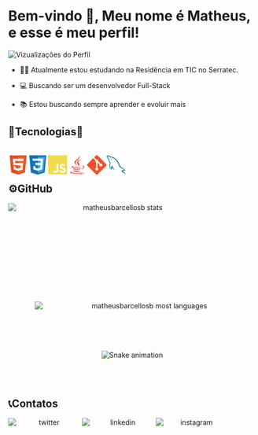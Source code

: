 <h1 align="left">Bem-vindo 👋, Meu nome é Matheus, e esse é meu perfil!</h1>

<p align="left"> <img src="https://komarev.com/ghpvc/?username=matheusbarcellosb&color=yellow" alt="Vizualizações do Perfil" /> </p>

- 👨‍💻 Atualmente estou estudando na Residência em TIC no Serratec.

- 💻 Buscando ser um desenvolvedor Full-Stack

- 📚 Estou buscando sempre aprender e evoluir mais
 

## 👾Tecnologias👾

<div  align="center"> 
  <div style="display: inline_block"><br>
    <img align="left" height="40" width="40" alt="html-icon" src="https://raw.githubusercontent.com/devicons/devicon/master/icons/html5/html5-original.svg">
    <img align="left" height="40" width="40" alt="css-icon" src="https://raw.githubusercontent.com/devicons/devicon/master/icons/css3/css3-original.svg">
    <img align="left" height="40" width="40" alt="js-icon"  src="https://raw.githubusercontent.com/devicons/devicon/master/icons/javascript/javascript-plain.svg">
    <img align="left" height="40" width="40" alt="java-icon"  src="https://raw.githubusercontent.com/devicons/devicon/master/icons/java/java-plain.svg">
    <img align="left" height="40" width="40" alt="git-icon"  src="https://raw.githubusercontent.com/devicons/devicon/master/icons/git/git-plain.svg">
    <img align="left" height="40" width="40" alt="git-icon"  src="https://raw.githubusercontent.com/devicons/devicon/master/icons/mysql/mysql-plain.svg"> 
</div>
<br>
<h1></h1>
<h2 align="left">⚙️GitHub</h2> 

<img align="left" height="200px" width="450em" src="https://github-readme-stats.vercel.app/api?username=matheusbarcellosb&show_icons=true&theme=tokyonight" alt="matheusbarcellosb stats"/>
<img align="right" height="100px" width="450em" src="https://github-readme-stats.vercel.app/api/top-langs/?username=matheusbarcellosb&layout=compact&theme=tokyonight" alt="matheusbarcellosb most languages"/>

![Snake animation](https://github.com/LuigiGF/LuigiGF/blob/output/github-contribution-grid-snake.svg)

<br><br>

<h2 align="left">📞Contatos</h2>

<a href="https://twitter.com/" target="_blank">
  <img align="left" width="150em" src="https://img.shields.io/badge/-matheusbarcellosb-05122A?style=flat&logo=twitter" alt="twitter"/>  
</a>
<a href="https://linkedin.com/in/" target="_blank">
  <img align="left" width="150em" src="https://img.shields.io/badge/-matheusbarcellosb-05122A?style=flat&logo=linkedin" alt="linkedin"/>
</a>
<a href="https://instagram.com/" target="_blank">
 <img align="left" width="150em" src="https://img.shields.io/badge/-matheusbarcellosb-05122A?style=flat&logo=instagram" alt="instagram"/>
</a>
